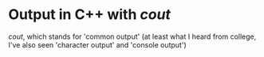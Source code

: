 # Output in C++ with _cout_
_cout_, which stands for 'common output' (at least what I heard from college, I've also seen 'character output' and 'console output')
